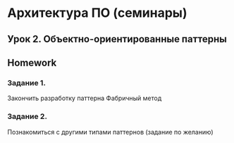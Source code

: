 # Архитектура ПО (семинары)
## Урок 2. Объектно-ориентированные паттерны

## Homework
### Задание 1. 
Закончить разработку паттерна Фабричный метод

### Задание 2. 
Познакомиться с другими типами паттернов (задание по желанию)
